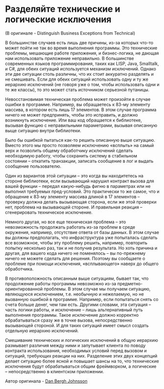# Разделяйте технические и логические исключения
(В оригинале - Distinguish Business Exceptions from Technical)

В большинстве случаев есть лишь две причины, из-за которых что-то может пойти не так во время выполнения программы. Это технические проблемы, мешающие работе приложения, и бизнес-логика, не дающая нам использовать приложение неправильно. В большинстве современных языков программирования, таких как LISP, Java, Smalltalk, и C#, для обеих ситуаций используется механизм исключений. Однако эти две ситуации столь различны, что их стоит аккуратно разделять и не смешивать. Если для обеих ситуаций использовать одну и ту же иерархию исключений (не говоря уже о том, чтобы использовать одни и те же классы), то это может стать источником серьезной путаницы.

Невосстановимая техническая проблема может произойти в случае ошибки в программе. Например, вы обращаетесь к 83-му элементу массива, в котором есть лишь 17 элементов. В этом случае программа ничего не может предпринять, чтобы это исправить, и должно возникнуть исключение. Или ваш код обращается к библиотеке, вызывая функцию с неправильными параметрами, вызывая описанную выще ситуацию внутри библиотеки.

Было бы ошибкой пытаться как-то решить описанную выше ситуацию. Вместо этого мы просто позволяем исключению «всплыть» на самый верх и позволить общему обработчику исключений сделать необходимую работу, чтобы сохранить систему в стабильном состоянии – откатить транзакции, записать сообщение в лог и выдать сообщение пользователю.

Один из вариантов этой ситуации – это когда вы находитетесь на стороне библиотеки, если вызывающий нарушил контракт вызова для вашей функции – передал какую-нибудь фигню в параметрах или не выполнил требуемых пред-условий. Это практически то же самое, что и обращение к 83-му элементу массива длиной в 17 элементов – проверку должна делать вызывающая сторона, если же этой проверки нет, проблема на вызывающей стороне. И правильная реакция – сгенерировать техническое исключение.

Немного другая, но все еще техническая проблема – это невозможность продолжать работать из-за проблем в среде окружения, например, отсутствие ответа от базы данных. В этом случае вы должны предполагать, что инфраструктура уже попыталась сделать все возможное, чтобы эту проблему решить, например, повторить попытку несколько раз, так и не получив результата. Но хоть причина и другая, для вашего кода ничего не поменялось – вы по-прежнему ничего не можете сделать для решения. Поэтому вы сообщаете о проблеме при помощи исключения, «всплывающего» наверх до общего обработчика.

В противоположность описанным выше ситуациям, бывает так, что продолжение работы программы невозможно из-за предметно-ориентированной проблемы. В этом случае мы получаем ситуацию, являющуюся исключением, т.е. необычную и нежелаемую, но не вызванную ошибкой в программе. Например, если попытаться снять со счета больше денег, чем там есть. Другими словами, эта ситуация – часть логики работы, и исключение – лишь альтернативный путь выполнения программы. Такое исключение должно корректно обрабатываться сразу же в точке вызова, непосредственно вызывающей стороной. И для таких ситуаций имеет смысл создать отдельную иерархию исключений.

Смешивание технических и логических исключений в общую иерархию размывает различия между ними и запутывает клиента по поводу контракта использования, необходимых условий перед вызовом и ситуаций, требующих реакции на них. Разделение этих двух концепций делает ситуацию более ясной и повышает шансы на то, что технические исключения будут обрабатываться общим фреймворком, а логические – непосредственно в клиентском приложении.

Автор оригинала - [Dan Bergh Johnsson](http://programmer.97things.oreilly.com/wiki/index.php/Dan_Bergh_Johnsson)